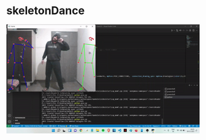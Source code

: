 # skeletonDance
![](https://github.com/raunaqarora21/skeletonDance/blob/master/ezgif.com-video-to-gif.gif)
